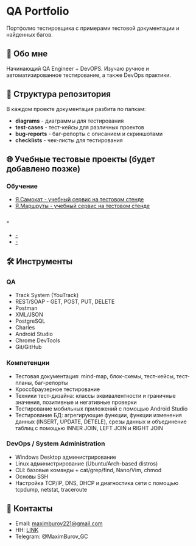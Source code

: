 # QA Portfolio

Портфолио тестировщика с примерами тестовой документации и найденных багов.

## 👤 Обо мне
Начинающий QA Engineer + DevOPS. Изучаю ручное и автоматизированное тестирование, а также DevOps практики. 

## 📁 Структура репозитория
В каждом проекте документация разбита по папкам:
- **diagrams** - диаграммы для тестирования
- **test-cases** - тест-кейсы для различных проектов
- **bug-reports** - баг-репорты с описанием и скриншотами
- **checklists** - чек-листы для тестирования

## 🌐 Учебные тестовые проекты (будет добавлено позже)

### Обучение
- [Я.Самокат - учебный сервис на тестовом стенде](./Я.Самокат_Я.Маршруты/-/ )
- [Я.Маршруты - учебный сервис на тестовом стенде](./Я.Самокат_Я.Маршруты/-/)

### -
- [-](./test-cases/-/)
- [-](./bug-reports/-/)

## 🛠️ Инструменты

### QA
- Track System (YouTrack)
- REST/SOAP - GET, POST, PUT, DELETE
- Postman
- XML/JSON
- PostgreSQL
- Charles
- Android Studio
- Chrome DevTools
- Git/GitHub

### Компетенции
- Тестовая документация: mind-map, блок-схемы, тест-кейсы, тест-планы, баг-репорты 
- Кроссбраузерное тестирование
- Техники тест-дизайна: классы эквивалентности и граничные значения, позитивные и негативные проверки
- Тестирование мобильных приложений с помощью Android Studio
- Тестирование БД: агрегирующие функции, функции изменения данных (INSERT, UPDATE, DETELE), срезы данных и объединение таблиц с помощью INNER JOIN, LEFT JOIN и RIGHT JOIN

### DevOps / System Administration
- Windows Desktop администрирование
- Linux администрирование (Ubuntu/Arch-based distros)
- CLI: базовые команды + cat/grep/find, Nano/Vim, chmod 
- Основы SSH
- Настройка TCP/IP, DNS, DHCP и диагностика сети с помощью tcpdump, netstat, traceroute

## 📧 Контакты
- Email: maximburov221@gmail.com
- HH: [LINK](https://kaliningrad.hh.ru/resume/7c3fd3aaff0bccb6f90039ed1f555039315879) 
- Telegram: @MaximBurov_GC
